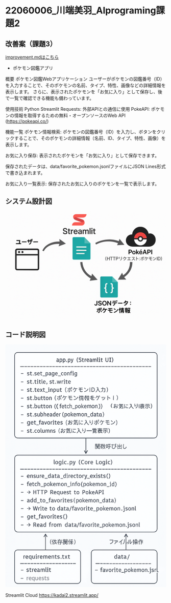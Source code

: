 # 22060006_川端美羽_AIprograming課題2

## 改善案（課題3）

[improvement.mdはこちら](https://github.com/miusan888/22060006_kawabata_AIprogramingkadai2/blob/main/improvement.md)

 - ポケモン図鑑アプリ     

 概要
ポケモン図鑑Webアプリケーション
ユーザーがポケモンの図鑑番号（ID）を入力することで、そのポケモンの名前、タイプ、特性、画像などの詳細情報を表示します。
さらに、表示されたポケモンを「お気に入り」として保存し、後で一覧で確認できる機能も備わっています。



使用技術
Python
Streamlit
Requests: 外部APIとの通信に使用
PokeAPI: ポケモンの情報を取得するための無料・オープンソースのWeb API (https://pokeapi.co/)


機能一覧
ポケモン情報検索: ポケモンの図鑑番号（ID）を入力し、ボタンをクリックすることで、そのポケモンの詳細情報（名前、ID、タイプ、特性、画像）を表示します。

お気に入り保存: 表示されたポケモンを「お気に入り」として保存できます。

保存されたデータは、data/favorite_pokemon.jsonlファイルにJSON Lines形式で書き込まれます。


お気に入り一覧表示: 保存されたお気に入りのポケモンを一覧で表示します。

## システム設計図

![システム設計図](./assets/system_design.png)

## コード説明図

![コード説明図](./assets/code_explanation.png)



Streamlit Cloud
https://kadai2.streamlit.app/
